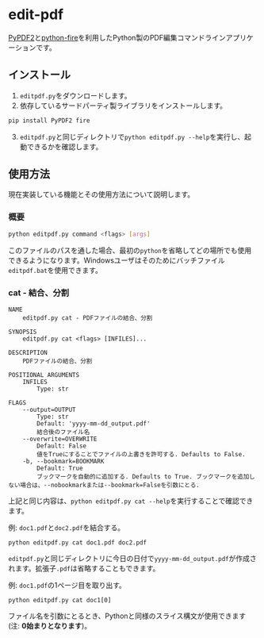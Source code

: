 # edit-pdf
[PyPDF2](https://pypdf2.readthedocs.io/en/latest/)と[python-fire](https://github.com/google/python-fire)を利用したPython製のPDF編集コマンドラインアプリケーションです。

## インストール
1. `editpdf.py`をダウンロードします。
2. 依存しているサードパーティ製ライブラリをインストールします。
```bash
pip install PyPDF2 fire
```
3. `editpdf.py`と同じディレクトリで`python editpdf.py --help`を実行し、起動できるかを確認します。

## 使用方法
現在実装している機能とその使用方法について説明します。

### 概要
```bash
python editpdf.py command <flags> [args]
```
このファイルのパスを通した場合、最初の`python`を省略してどの場所でも使用できるようになります。Windowsユーザはそのためにバッチファイル`editpdf.bat`を使用できます。

### cat - 結合、分割
```
NAME
    editpdf.py cat - PDFファイルの結合、分割

SYNOPSIS
    editpdf.py cat <flags> [INFILES]...

DESCRIPTION
    PDFファイルの結合、分割

POSITIONAL ARGUMENTS
    INFILES
        Type: str

FLAGS
    --output=OUTPUT
        Type: str
        Default: 'yyyy-mm-dd_output.pdf'
        結合後のファイル名
    --overwrite=OVERWRITE
        Default: False
        値をTrueにすることでファイルの上書きを許可する. Defaults to False.
    -b, --bookmark=BOOKMARK
        Default: True
        ブックマークを自動的に追加する. Defaults to True. ブックマークを追加しない場合は、--nobookmarkまたは--bookmark=Falseを引数にとる.
```

上記と同じ内容は、`python editpdf.py cat --help`を実行することで確認できます。

例: `doc1.pdf`と`doc2.pdf`を結合する。
```
python editpdf.py cat doc1.pdf doc2.pdf
```
`editpdf.py`と同じディレクトリに今日の日付で`yyyy-mm-dd_output.pdf`が作成されます。拡張子`.pdf`は省略することもできます。

例: `doc1.pdf`の1ページ目を取り出す。
```
python editpdf.py cat doc1[0]
```
ファイル名を引数にとるとき、Pythonと同様のスライス構文が使用できます (注: **0始まりとなります**)。
